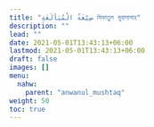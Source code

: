```yaml
---
title: "صِيْغَةُ الْمُبَآلَغَةِ সিফাতুল মুবালাগাহ"
description: ""
lead: ""
date: 2021-05-01T13:43:13+06:00
lastmod: 2021-05-01T13:43:13+06:00
draft: false
images: []
menu: 
  nahw:
    parent: "anwanul_mushtaq"
weight: 50
toc: true
---
```



